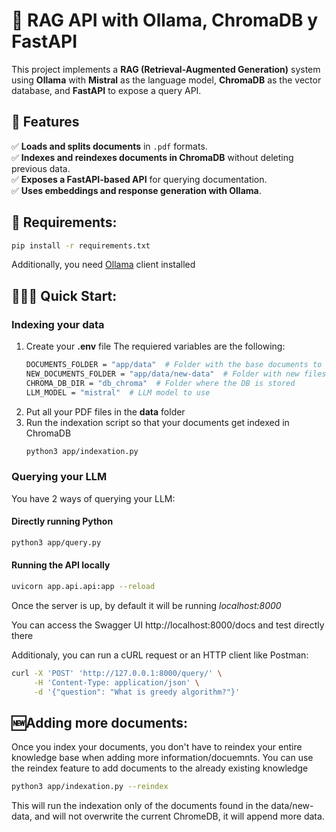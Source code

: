 # 🚀 RAG API with Ollama, ChromaDB y FastAPI

This project implements a **RAG (Retrieval-Augmented Generation)** system using **Ollama** with **Mistral** as the language model, **ChromaDB** as the vector database, and **FastAPI** to expose a query API.

## 📌 **Features**
✅ **Loads and splits documents** in `.pdf` formats.  
✅ **Indexes and reindexes documents in ChromaDB** without deleting previous data.  
✅ **Exposes a FastAPI-based API** for querying documentation.  
✅ **Uses embeddings and response generation with Ollama**.

## 🔧 **Requirements**:
```bash
pip install -r requirements.txt
```

Additionally, you need [Ollama](https://ollama.com/) client installed

## 🏃‍♂️‍➡️ **Quick Start**:
### Indexing your data
1. Create your **.env** file
    The requiered variables are the following:  
    ```bash
    DOCUMENTS_FOLDER = "app/data"  # Folder with the base documents to index
    NEW_DOCUMENTS_FOLDER = "app/data/new-data"  # Folder with new files to index
    CHROMA_DB_DIR = "db_chroma"  # Folder where the DB is stored
    LLM_MODEL = "mistral"  # LLM model to use
    ```
2. Put all your PDF files in the **data** folder
3. Run the indexation script so that your documents get indexed in ChromaDB
    ```bash
    python3 app/indexation.py
    ```
### Querying your LLM  
You have 2 ways of querying your LLM:
#### Directly running Python
```bash
python3 app/query.py
```
#### Running the API locally
```bash
uvicorn app.api.api:app --reload
```

Once the server is up, by default it will be running _localhost:8000_

You can access the Swagger UI http://localhost:8000/docs and test directly there

Additionaly, you can run a cURL request or an HTTP client like Postman:
```bash
curl -X 'POST' 'http://127.0.0.1:8000/query/' \
     -H 'Content-Type: application/json' \
     -d '{"question": "What is greedy algorithm?"}'
```

## 🆕**Adding more documents**:
Once you index your documents, you don't have to reindex your entire knowledge base when adding more information/docuemnts. You can use the reindex feature to add documents to the already existing knowledge
```bash
python3 app/indexation.py --reindex
```

This will run the indexation only of the documents found in the data/new-data, and will not overwrite the current ChromeDB, it will append more data.